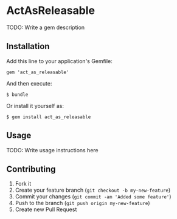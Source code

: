 # ActAsReleasable

TODO: Write a gem description

## Installation

Add this line to your application's Gemfile:

    gem 'act_as_releasable'

And then execute:

    $ bundle

Or install it yourself as:

    $ gem install act_as_releasable

## Usage

TODO: Write usage instructions here

## Contributing

1. Fork it
2. Create your feature branch (`git checkout -b my-new-feature`)
3. Commit your changes (`git commit -am 'Added some feature'`)
4. Push to the branch (`git push origin my-new-feature`)
5. Create new Pull Request

